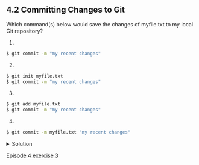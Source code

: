 
## 4.2 Committing Changes to Git

Which command(s) below would save the changes of myfile.txt to my local Git repository?

1. 
```bash
$ git commit -m "my recent changes"
```
2.
```bash
$ git init myfile.txt
$ git commit -m "my recent changes"
```
3.
```bash
$ git add myfile.txt
$ git commit -m "my recent changes"
```
4.
```bash
$ git commit -m myfile.txt "my recent changes"
```

<details>
  <summary>
    Solution
  </summary>
  
1. Would only create a commit if files have already been staged.
1. Would try to create a new repository.
1. Is correct: first add the file to the staging area, then commit.
1. Would try to commit a file “my recent changes” with the message myfile.txt.
  </details>

[Episode 4 exercise 3](episode4_ex3.md)
